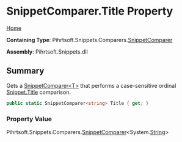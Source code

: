 <a name="_top"></a>

# SnippetComparer\.Title Property

[Home](../../../../../README.md#_top)

**Containing Type**: Pihrtsoft\.Snippets\.Comparers\.[SnippetComparer](../README.md#_top)

**Assembly**: Pihrtsoft\.Snippets\.dll

## Summary

Gets a [SnippetComparer\<T>](../../SnippetComparer-1/README.md#_top) that performs a case\-sensitive ordinal [Snippet.Title](../../../Snippet/Title/README.md#_top) comparison\.

```csharp
public static SnippetComparer<string> Title { get; }
```

### Property Value

Pihrtsoft\.Snippets\.Comparers\.[SnippetComparer](../../SnippetComparer-1/README.md#_top)\<System\.[String](https://docs.microsoft.com/en-us/dotnet/api/system.string)>

